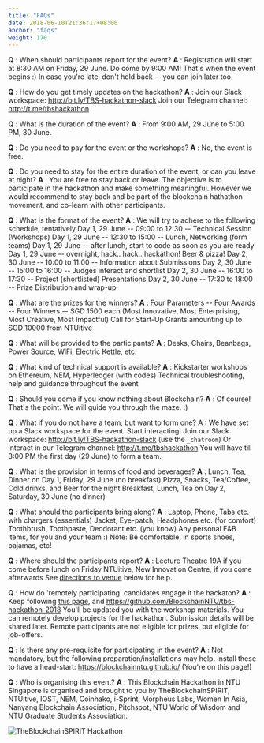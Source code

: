 ```yaml
---
title: "FAQs"
date: 2018-06-10T21:36:17+08:00
anchor: "faqs"
weight: 170
---
```


**Q** : When should participants report for the event?
**A** : Registration will start at 8:30 AM on Friday, 29 June.
		Do come by 9:00 AM! That's when the event begins :)
		In case you're late, don't hold back -- you can join later too.

**Q** : How do you get timely updates on the hackathon?
**A** : Join our Slack workspace: http://bit.ly/TBS-hackathon-slack
		Join our Telegram channel: http://t.me/tbshackathon

**Q** : What is the duration of the event?
**A** : From 9:00 AM, 29 June to 5:00 PM, 30 June.

**Q** : Do you need to pay for the event or the workshops?
**A** : No, the event is free.

**Q** : Do you need to stay for the entire duration of the event, or can you leave at night?
**A** : You are free to stay back or leave. The objective is to participate in the hackathon and make something meaningful. However we would recommend to stay back and be part of the blockchain hathathon movement, and co-learn with other participants.

**Q** : What is the format of the event?
**A** : We will try to adhere to the following schedule, tentatively
Day 1, 29 June -- 09:00 to 12:30 -- Technical Session (Workshops)
Day 1, 29 June -- 12:30 to 15:00 -- Lunch, Networking (form teams)
Day 1, 29 June -- after lunch, start to code as soon as you are ready
Day 1, 29 June -- overnight, hack.. hack.. hackathon! Beer & pizza!
Day 2, 30 June -- 10:00 to 11:00 -- Information about Submissions
Day 2, 30 June -- 15:00 to 16:00 -- Judges interact and shortlist
Day 2, 30 June -- 16:00 to 17:30 -- Project (shortlisted) Presentations
Day 2, 30 June -- 17:30 to 18:00 -- Prize Distribution and wrap-up     

**Q** : What are the prizes for the winners?
**A** : Four Parameters -- Four Awards -- Four Winners -- SGD 1500 each
     (Most Innovative, Most Enterprising, Most Creative, Most Impactful)
     Call for Start-Up Grants amounting up to SGD 10000 from NTUitive

**Q** : What will be provided to the participants?
**A** : Desks, Chairs, Beanbags, Power Source, WiFi, Electric Kettle, etc.

**Q** : What kind of technical support is available?
**A** : Kickstarter workshops on Ethereum, NEM, Hyperledger (with codes)
     Technical troubleshooting, help and guidance throughout the event

**Q** : Should you come if you know nothing about Blockchain?
**A** : Of course! That's the point. We will guide you through the maze. :)

**Q** : What if you do not have a team, but want to form one?
A : We have set up a Slack workspace for the event. Start interacting!
     Join our Slack workspace: http://bit.ly/TBS-hackathon-slack (use the `_chatroom`)
     Or interact in our Telegram channel: http://t.me/tbshackathon
     You will have till 3:00 PM the first day (29 June) to form a team.

**Q** : What is the provision in terms of food and beverages?
**A** : Lunch, Tea, Dinner on Day 1, Friday, 29 June (no breakfast)
     Pizza, Snacks, Tea/Coffee, Cold drinks, and Beer for the night
     Breakfast, Lunch, Tea on Day 2, Saturday, 30 June (no dinner)

**Q** : What should the participants bring along?
**A** : Laptop, Phone, Tabs etc. with chargers (essentials)
     Jacket, Eye-patch, Headphones etc. (for comfort)
     Toothbrush, Toothpaste, Deodorant etc. (you know)
     Any personal F&B items, for you and your team :)
     Note: Be comfortable, in sports shoes, pajamas, etc!

**Q** : Where should the participants report?
**A** : Lecture Theatre 19A if you come before lunch on Friday
     NTUitive, New Innovation Centre, if you come afterwards
     See [directions to venue](#venue) below for help. 

**Q** : How do 'remotely participating' candidates engage it the hackaton?
**A** : Keep following [this page](#), and https://github.com/BlockchainNTU/tbs-hackathon-2018
		You'll be updated you with the workshop materials.
		You can remotely develop projects for the hackathon.
		Submission details will be shared later.
		Remote participants are not eligible for prizes, but eligible for job-offers.

**Q** : Is there any pre-requisite for participating in the event?
**A** : Not mandatory, but the following preparation/installations may help.
     Install these to have a head-start: https://blockchainntu.github.io/ (You're on this page!)

**Q** : Who is organising this event?
**A** : This Blockchain Hackathon in NTU Singapore is organised and brought to you by TheBlockchainSPIRIT, NTUitive, IOST, NEM, Coinhako, i-Sprint, Morpheus Labs, Women In Asia, Nanyang Blockchain Association, Pitchspot, NTU World of Wisdom and NTU Graduate Students Association.


![](http://scse.ntu.edu.sg/SPIRIT/updates/Documents/_ATK-zWA.png "TheBlockchainSPIRIT Hackathon")
